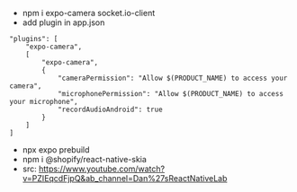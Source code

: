 - npm i expo-camera socket.io-client
- add plugin in app.json

```base
"plugins": [
    "expo-camera",
    [
        "expo-camera",
        {
            "cameraPermission": "Allow $(PRODUCT_NAME) to access your camera",
            "microphonePermission": "Allow $(PRODUCT_NAME) to access your microphone",
            "recordAudioAndroid": true
        }
    ]
]
```

- npx expo prebuild
- npm i @shopify/react-native-skia
- src: https://www.youtube.com/watch?v=PZIEqcdFjpQ&ab_channel=Dan%27sReactNativeLab
